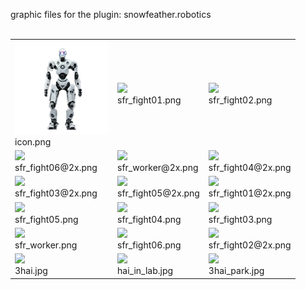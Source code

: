 graphic files for the plugin: snowfeather.robotics<br>
<br>
<table>
	<tr>
		<td><img src="https://github.com/zuckung/endless-sky-plugins/blob/main/myplugins/snowfeather.robotics/icon.png?raw=true"><br>
		icon.png</td>
		<td><img src="https://github.com/zuckung/endless-sky-plugins/blob/main/myplugins/snowfeather.robotics/images/outfit/sfr_fight01.png?raw=true"><br>
		sfr_fight01.png</td>
		<td><img src="https://github.com/zuckung/endless-sky-plugins/blob/main/myplugins/snowfeather.robotics/images/outfit/sfr_fight02.png?raw=true"><br>
		sfr_fight02.png</td>
	</tr>
	<tr>
		<td><img src="https://github.com/zuckung/endless-sky-plugins/blob/main/myplugins/snowfeather.robotics/images/outfit/sfr_fight06@2x.png?raw=true"><br>
		sfr_fight06@2x.png</td>
		<td><img src="https://github.com/zuckung/endless-sky-plugins/blob/main/myplugins/snowfeather.robotics/images/outfit/sfr_worker@2x.png?raw=true"><br>
		sfr_worker@2x.png</td>
		<td><img src="https://github.com/zuckung/endless-sky-plugins/blob/main/myplugins/snowfeather.robotics/images/outfit/sfr_fight04@2x.png?raw=true"><br>
		sfr_fight04@2x.png</td>
	</tr>
	<tr>
		<td><img src="https://github.com/zuckung/endless-sky-plugins/blob/main/myplugins/snowfeather.robotics/images/outfit/sfr_fight03@2x.png?raw=true"><br>
		sfr_fight03@2x.png</td>
		<td><img src="https://github.com/zuckung/endless-sky-plugins/blob/main/myplugins/snowfeather.robotics/images/outfit/sfr_fight05@2x.png?raw=true"><br>
		sfr_fight05@2x.png</td>
		<td><img src="https://github.com/zuckung/endless-sky-plugins/blob/main/myplugins/snowfeather.robotics/images/outfit/sfr_fight01@2x.png?raw=true"><br>
		sfr_fight01@2x.png</td>
	</tr>
	<tr>
		<td><img src="https://github.com/zuckung/endless-sky-plugins/blob/main/myplugins/snowfeather.robotics/images/outfit/sfr_fight05.png?raw=true"><br>
		sfr_fight05.png</td>
		<td><img src="https://github.com/zuckung/endless-sky-plugins/blob/main/myplugins/snowfeather.robotics/images/outfit/sfr_fight04.png?raw=true"><br>
		sfr_fight04.png</td>
		<td><img src="https://github.com/zuckung/endless-sky-plugins/blob/main/myplugins/snowfeather.robotics/images/outfit/sfr_fight03.png?raw=true"><br>
		sfr_fight03.png</td>
	</tr>
	<tr>
		<td><img src="https://github.com/zuckung/endless-sky-plugins/blob/main/myplugins/snowfeather.robotics/images/outfit/sfr_worker.png?raw=true"><br>
		sfr_worker.png</td>
		<td><img src="https://github.com/zuckung/endless-sky-plugins/blob/main/myplugins/snowfeather.robotics/images/outfit/sfr_fight06.png?raw=true"><br>
		sfr_fight06.png</td>
		<td><img src="https://github.com/zuckung/endless-sky-plugins/blob/main/myplugins/snowfeather.robotics/images/outfit/sfr_fight02@2x.png?raw=true"><br>
		sfr_fight02@2x.png</td>
	</tr>
	<tr>
		<td><img src="https://github.com/zuckung/endless-sky-plugins/blob/main/myplugins/snowfeather.robotics/images/scene/3hai.jpg?raw=true"><br>
		3hai.jpg</td>
		<td><img src="https://github.com/zuckung/endless-sky-plugins/blob/main/myplugins/snowfeather.robotics/images/scene/hai_in_lab.jpg?raw=true"><br>
		hai_in_lab.jpg</td>
		<td><img src="https://github.com/zuckung/endless-sky-plugins/blob/main/myplugins/snowfeather.robotics/images/scene/3hai_park.jpg?raw=true"><br>
		3hai_park.jpg</td>
	</tr>
</table>
